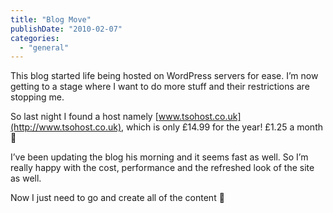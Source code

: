```yaml
---
title: "Blog Move"
publishDate: "2010-02-07"
categories: 
  - "general"
---
```


This blog started life being hosted on WordPress servers for ease. I’m now getting to a stage where I want to do more stuff and their restrictions are stopping me.

So last night I found a host namely [www.tsohost.co.uk](http://www.tsohost.co.uk), which is only £14.99 for the year! £1.25 a month 🙂

I’ve been updating the blog his morning and it seems fast as well. So I’m really happy with the cost, performance and the refreshed look of the site as well.

Now I just need to go and create all of the content 🙂
